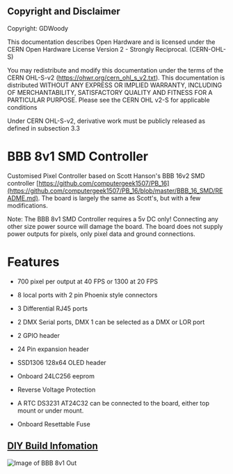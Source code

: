 ## Copyright and Disclaimer
Copyright: GDWoody

This documentation describes Open Hardware and is licensed under the CERN Open Hardware License Version 2 - Strongly Reciprocal. (CERN-OHL-S)

You may redistribute and modify this documentation under the terms of the CERN OHL-S-v2 (https://ohwr.org/cern_ohl_s_v2.txt). This documentation is distributed WITHOUT ANY EXPRESS OR IMPLIED WARRANTY, INCLUDING OF MERCHANTABILITY, SATISFACTORY QUALITY AND FITNESS FOR A PARTICULAR PURPOSE. Please see the CERN OHL v2-S for applicable conditions

Under CERN OHL-S-v2, derivative work must be publicly released as defined in subsection 3.3

# BBB 8v1 SMD Controller

Customised Pixel Controller based on Scott Hanson's BBB 16v2 SMD controller [https://github.com/computergeek1507/PB_16](https://github.com/computergeek1507/PB_16/blob/master/BBB_16_SMD/README.md). The board is largely the same as Scott's, but with a few modifications.

Note: The BBB 8v1 SMD Controller requires a 5v DC only! Connecting any other size power source will damage the board. The board does not supply power outputs for pixels, only pixel data and ground connections.

# Features

* 700 pixel per output at 40 FPS or 1300 at 20 FPS

* 8 local ports with 2 pin Phoenix style connectors

* 3 Differential RJ45 ports

* 2 DMX Serial ports, DMX 1 can be selected as a DMX or LOR port

* 2 GPIO header

* 24 Pin expansion header

* SSD1306 128x64 OLED header

* Onboard 24LC256 eeprom

* Reverse Voltage Protection

* A RTC DS3231 AT24C32 can be connected to the board, either top mount or under mount.

* Onboard Resettable Fuse

## [**DIY Build Infomation**](https://github.com/GDWoody/Pixel-Controllers/blob/main/build.md) 

![Image of BBB 8v1
Out](https://github.com/GDWoody/Pixel-Controllers/blob/main/bbb_8/image/BBB_8v1_SMD.png)

	
